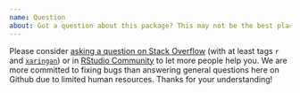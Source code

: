 ```yaml
---
name: Question
about: Got a question about this package? This may not be the best place to ask it.
---
```


Please consider [asking a question on Stack Overflow](https://yihui.name/en/2017/08/so-gh-email/) (with at least tags `r` and [`xaringan`](https://stackoverflow.com/tags/xaringan)) or in [RStudio Community](https://community.rstudio.com) to let more people help you. We are more committed to fixing bugs than answering general questions here on Github due to limited human resources. Thanks for your understanding!
